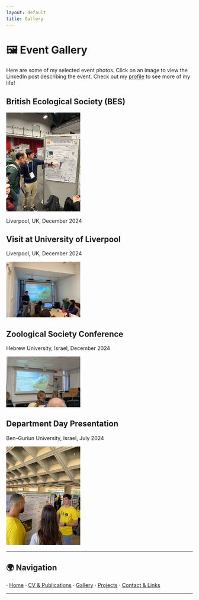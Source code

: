 ```yaml
---
layout: default
title: Gallery
---
```


# 🖼️ Event Gallery

Here are some of my selected event photos. Click on an image to view the LinkedIn post describing the event.
Check out my [profile](https://www.linkedin.com/in/itamar-talpaz-923473273/) to see more of my life!

## British Ecological Society (BES)
<a href="https://www.linkedin.com/posts/itamar-talpaz-923473273_bes24-activity-7273776301990105088-4w_q?utm_source=share&utm_medium=member_desktop&rcm=ACoAAELPcGsBI9Za9TyRO_EHXmKVZKWK1MmU910" target="_blank">
    <img src="assets/bes_presentation.jpg" alt="BES Presentation" style="width: 200px; height: auto;">
</a>

Liverpool, UK, December 2024

## Visit at University of Liverpool
Liverpool, UK, December 2024

<a href="https://www.linkedin.com/posts/itamar-talpaz-923473273_awesome-first-day-here-at-university-of-liverpool-activity-7272298751241711616-VjSp?utm_source=share&utm_medium=member_desktop&rcm=ACoAAELPcGsBI9Za9TyRO_EHXmKVZKWK1MmU910" target="_blank">
    <img src="assets/liverpool_presentation.jpg" alt="Liverpool Presentation" style="width: 200px; height: auto;">
</a>

## Zoological Society Conference
Hebrew University, Israel, December 2024

<a href="https://www.linkedin.com/posts/itamar-talpaz-923473273_as-a-kid-when-people-asked-me-what-i-wanted-activity-7279571389487996928-Eneq?utm_source=share&utm_medium=member_desktop&rcm=ACoAAELPcGsBI9Za9TyRO_EHXmKVZKWK1MmU910" target="_blank">
    <img src="assets/zoological_presentation.jpg" alt="Zoological Conference" style="width: 200px; height: auto;">
</a>

## Department Day Presentation
Ben-Guriun University, Israel, July 2024

<a href="https://www.linkedin.com/posts/itamar-talpaz-923473273_research-lifesciences-naturalsciences-activity-7217592950606708737-irGt?utm_source=share&utm_medium=member_desktop&rcm=ACoAAELPcGsBI9Za9TyRO_EHXmKVZKWK1MmU910" target="_blank">
    <img src="assets/department_day.jpg" alt="Department Day Presentation" style="width: 200px; height: auto;">
</a>

---

## 🌍 Navigation  
· [Home](index.md) · [CV & Publications](cv.md) · [Gallery](gallery.md) · [Projects](projects.md) · [Contact & Links](contact.md)  

---
